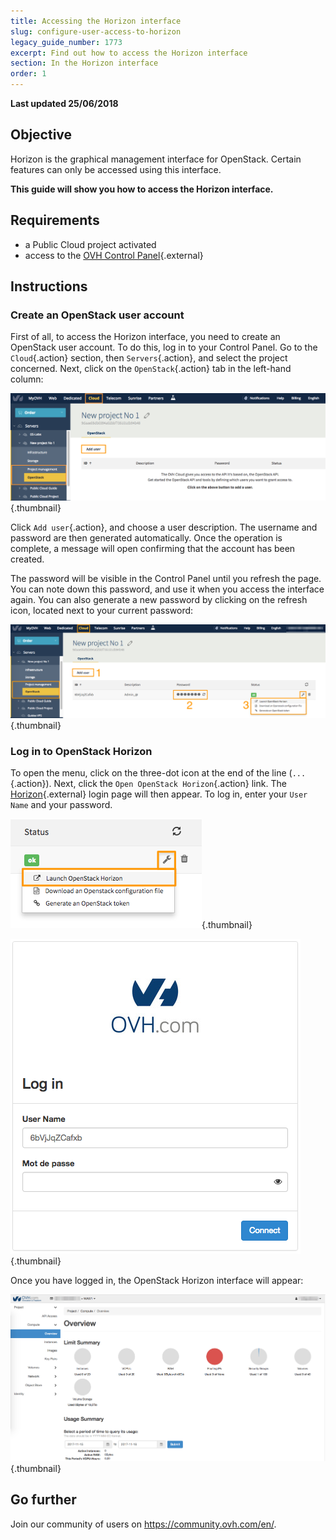 ```yaml
---
title: Accessing the Horizon interface
slug: configure-user-access-to-horizon
legacy_guide_number: 1773
excerpt: Find out how to access the Horizon interface
section: In the Horizon interface
order: 1
---
```


**Last updated 25/06/2018**

## Objective

Horizon is the graphical management interface for OpenStack. Certain features can only be accessed using this interface.

**This guide will show you how to access the Horizon interface.**


## Requirements

- a Public Cloud project activated
- access to the [OVH Control Panel](https://ca.ovh.com/auth/?action=gotomanager){.external}


## Instructions

### Create an OpenStack user account

First of all, to access the Horizon interface, you need to create an OpenStack user account. To do this, log in to your Control Panel. Go to the `Cloud`{.action} section, then `Servers`{.action}, and select the project concerned. Next, click on the `OpenStack`{.action} tab in the left-hand column:

![Add user](images/1_H_add_user.png){.thumbnail}

Click `Add user`{.action}, and choose a user description. The username and password are then generated automatically. Once the operation is complete, a message will open confirming that the account has been created.

The password will be visible in the Control Panel until you refresh the page. You can note down this password, and use it when you access the interface again. You can also generate a new password by clicking on the refresh icon, located next to your current password:

![Project menu](images/2_H_user_manage.png){.thumbnail}

### Log in to OpenStack Horizon

To open the menu, click on the three-dot icon at the end of the line (`...`{.action}). Next, click the `Open OpenStack Horizon`{.action} link. The [Horizon](https://horizon.cloud.ovh.net/auth/login/){.external} login page will then appear. To log in, enter your `User Name` and your password.

![Project menu](images/3_H_open_menu.png){.thumbnail}

![Login screen](images/4_H_login_window.png){.thumbnail}

Once you have logged in, the OpenStack Horizon interface will appear:

![Horizon interface](images/5_H_view.png){.thumbnail}


## Go further

Join our community of users on <https://community.ovh.com/en/>.